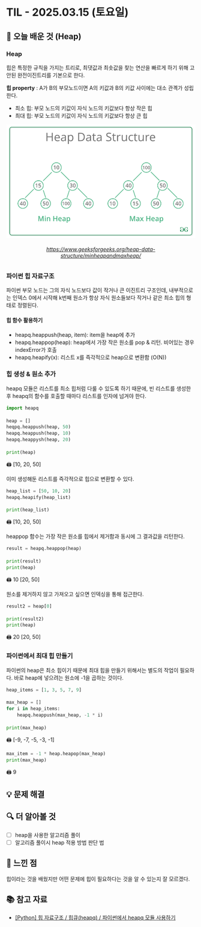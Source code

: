 # TIL - 2025.03.15 (토요일)

## 📝 오늘 배운 것 (Heap)

### Heap

힙은 특정한 규칙을 가지는 트리로, 최댓값과 최솟값을 찾는 연산을 빠르게 하기 위해 고안된 완전이진트리를 기본으로 한다.

**힙 property** : A가 B의 부모노드이면 A의 키값과 B의 키값 사이에는 대소 관곅가 성립한다.

- 최소 힙: 부모 노드의 키값이 자식 노드의 키값보다 항상 작은 힙
- 최대 힙: 부모 노드의 키값이 자식 노드의 키값보다 항상 큰 힙

![alt text](image-2.png)
###### <center>https://www.geeksforgeeks.org/heap-data-structure/minheapandmaxheap/</center>

### 파이썬 힙 자료구조

파이썬 부모 노드는 그의 자식 노드보다 값이 작거나 큰 이진트리 구조인데, 내부적으로는 인덱스 0에서 시작해 k번째 원소가 항상 자식 원소들보다 작거나 같은 최소 힙의 형태로 정렬된다.

#### 힙 함수 활용하기

- heapq.heappush(heap, item): item을 heap에 추가
- heapq.heappop(heap): heap에서 가장 작은 원소를 pop & 리턴. 비어있는 경우 indexError가 호출
- heapq.heapify(x): 리스트 x를 즉각적으로 heap으로 변환함 (O(N))

### 힙 생성 & 원소 추가

heapq 모듈은 리스트를 최소 힙처럼 다룰 수 있도록 하기 때문에, 빈 리스트를 생성한 후 heapq의 함수를 호출할 때마다 리스트를 인자에 넘겨야 한다.

```python
import heapq

heap = []
heqpq.heappush(heap, 50)
heapq.heappush(heap, 10)
heapq.heappysh(heap, 20)

print(heap)
```

🖨️ [10, 20, 50]

이미 생성해둔 리스트를 즉각적으로 힙으로 변환할 수 있다.

```python
heap_list = [50, 10, 20]
heapq.heapify(heap_list)

print(heap_list)
```

🖨️ [10, 20, 50]

heappop 함수는 가장 작은 원소를 힙에서 제거함과 동시에 그 결과값을 리턴한다.

```python
result = heapq.heappop(heap)

print(result)
print(heap)
```

🖨️  10
    [20, 50]

원소를 제거하지 않고 가져오고 싶으면 인덱싱을 통해 접근한다.

```python
result2 = heap[0]

print(result2)
print(heap)
```

🖨️  20
    [20, 50]

### 파이썬에서 최대 힙 만들기

파이썬의 heap은 최소 힙이기 때문에 최대 힙을 만들기 위해서는 별도의 작업이 필요하다.
바로 heap에 넣으려는 원소에 -1을 곱하는 것이다.

```python
heap_items = [1, 3, 5, 7, 9]

max_heap = []
for i in heap_items:
    heapq.heappush(max_heap, -1 * i)

print(max_heap)
```

🖨️ [-9, -7, -5, -3, -1]

```python
max_item = -1 * heap.heapop(max_heap)
print(max_heap)
```

🖨️ 9

## 💡 문제 해결

## 🔍 더 알아볼 것

- [ ] heap을 사용한 알고리즘 풀이
- [ ] 알고리즘 풀이시 heap 적용 방법 판단 법

## 🧐 느낀 점

힙이라는 것을 배웠지만 어떤 문제에 힙이 필요하다는 것을 알 수 있는지 잘 모르겠다.

## 📚 참고 자료

- [[Python] 힙 자료구조 / 힙큐(heapq) / 파이썬에서 heapq 모듈 사용하기](https://littlefoxdiary.tistory.com/3)
